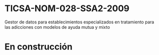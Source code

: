 # TICSA-NOM-028-SSA2-2009
Gestor de datos para establecimientos especializados en tratamiento para las adicciones con modelos de ayuda mutua y mixto

# En construcción
